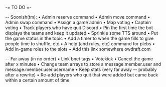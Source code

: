 -= TO DO =-

-- Soonish(tm):
• Admin reserve command
• Admin move command
• Admin swap command
• Assign a game admin
• Map voting
• Captain voting
• Track players who have quit Discord
• Pin the first time the bot displays the teams and keep it updated
• Sprinkle some TTS around
• Put the game status in the topic
• Add a timer to when the game fills to give people time to shuffle, etc
• A help (and rules, etc) command for plebs
• Add in-game roles to the slots
• Add this link somewhere owdraft.com

-- Far away (in no order)
• Link bnet tags
• Votekick
• Cancel the game after x minutes
• Change team arrays to store a message.member.user and message.member.user.username
• Keep stats (very far away -- probably after a rewrite)
• Re-add players who quit that were added but came back within a certain amount of time
